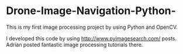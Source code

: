 # Drone-Image-Navigation-Python-
This is my first image processing project by using Python and OpenCV. 

I developed this code by using http://www.pyimagesearch.com/ posts. Adrian posted fantastic image processing tutorials there.
